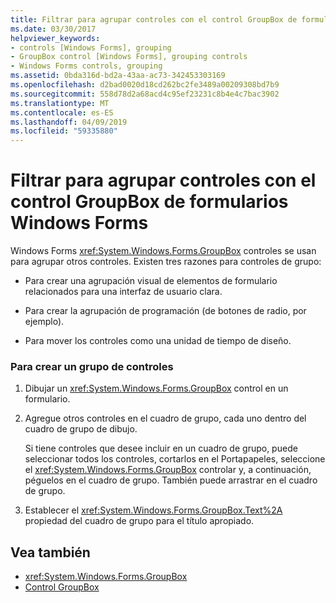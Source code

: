 ```yaml
---
title: Filtrar para agrupar controles con el control GroupBox de formularios Windows Forms
ms.date: 03/30/2017
helpviewer_keywords:
- controls [Windows Forms], grouping
- GroupBox control [Windows Forms], grouping controls
- Windows Forms controls, grouping
ms.assetid: 0bda316d-bd2a-43aa-ac73-342453303169
ms.openlocfilehash: d2bad0020d18cd262bc2fe3489a00209308bd7b9
ms.sourcegitcommit: 558d78d2a68acd4c95ef23231c8b4e4c7bac3902
ms.translationtype: MT
ms.contentlocale: es-ES
ms.lasthandoff: 04/09/2019
ms.locfileid: "59335880"
---
```

# <a name="how-to-group-controls-with-the-windows-forms-groupbox-control"></a>Filtrar para agrupar controles con el control GroupBox de formularios Windows Forms
Windows Forms <xref:System.Windows.Forms.GroupBox> controles se usan para agrupar otros controles. Existen tres razones para controles de grupo:  
  
-   Para crear una agrupación visual de elementos de formulario relacionados para una interfaz de usuario clara.  
  
-   Para crear la agrupación de programación (de botones de radio, por ejemplo).  
  
-   Para mover los controles como una unidad de tiempo de diseño.  
  
### <a name="to-create-a-group-of-controls"></a>Para crear un grupo de controles  
  
1. Dibujar un <xref:System.Windows.Forms.GroupBox> control en un formulario.  
  
2. Agregue otros controles en el cuadro de grupo, cada uno dentro del cuadro de grupo de dibujo.  
  
     Si tiene controles que desee incluir en un cuadro de grupo, puede seleccionar todos los controles, cortarlos en el Portapapeles, seleccione el <xref:System.Windows.Forms.GroupBox> controlar y, a continuación, péguelos en el cuadro de grupo. También puede arrastrar en el cuadro de grupo.  
  
3. Establecer el <xref:System.Windows.Forms.GroupBox.Text%2A> propiedad del cuadro de grupo para el título apropiado.  
  
## <a name="see-also"></a>Vea también

- <xref:System.Windows.Forms.GroupBox>
- [Control GroupBox](groupbox-control-windows-forms.md)
